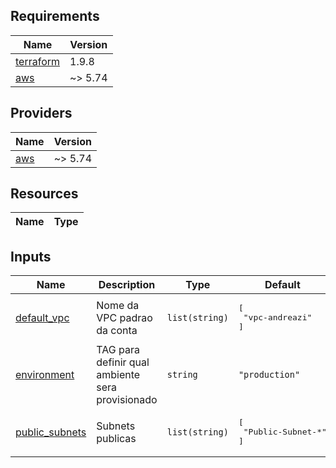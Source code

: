 <!-- BEGIN_TF_DOCS -->
## Requirements

| Name | Version |
|------|---------|
| <a name="requirement_terraform"></a> [terraform](#requirement\_terraform) | 1.9.8 |
| <a name="requirement_aws"></a> [aws](#requirement\_aws) | ~> 5.74 |

## Providers

| Name | Version |
|------|---------|
| <a name="provider_aws"></a> [aws](#provider\_aws) | ~> 5.74 |

## Resources

| Name | Type |
|------|------|

## Inputs

| Name | Description | Type | Default | Required |
|------|-------------|------|---------|:--------:|
| <a name="input_default_vpc"></a> [default\_vpc](#input\_default\_vpc) | Nome da VPC padrao da conta | `list(string)` | <pre>[<br/>  "vpc-andreazi"<br/>]</pre> | no |
| <a name="input_environment"></a> [environment](#input\_environment) | TAG para definir qual ambiente sera provisionado | `string` | `"production"` | no |
| <a name="input_public_subnets"></a> [public\_subnets](#input\_public\_subnets) | Subnets publicas | `list(string)` | <pre>[<br/>  "Public-Subnet-*"<br/>]</pre> | no |
<!-- END_TF_DOCS -->